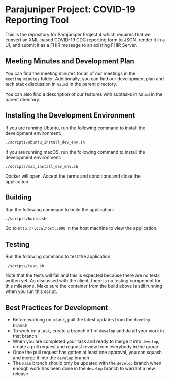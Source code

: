 # Parajuniper Project: COVID-19 Reporting Tool
This is the repository for Parajuniper Project 4 which requires that we convert an XML-based
COVID-19 CDC reporting form to JSON, render it in a UI, and submit it as a FHIR message to an
existing FHIR Server.

## Meeting Minutes and Development Plan

You can find the meeting minutes for all of our meetings in the `meeting_minutes` folder. Additionally, you can find our development plan and tech stack discussion in `A1.md` in the parent directory.

You can also find a description of our features with subtasks in `A2.md` in the parent directory. 

## Installing the Development Environment
If you are running Ubuntu, run the following command to install the development environment:
```
./scripts/ubuntu_install_dev_env.sh
```

If you are running macOS, run the following command to install the development environment:
```
./scripts/mac_install_dev_env.sh
```
Docker will open. Accept the terms and conditions and close the application.

## Building
Run the following command to build the application:
```
./scripts/build.sh
```

Go to `http://localhost:3000` in the host machine to view the application.

## Testing
Run the following command to test the application:
```
./scripts/test.sh
```
Note that the tests will fail and this is expected because there are no tests written yet. As discussed with the client, there is no testing component for this milestone.
Make sure the container from the build above is still running when you run this script.

## Best Practices for Development
- Before working on a task, pull the latest updates from the `develop` branch
- To work on a task, create a branch off of `develop` and do all your work in that branch
- When you are completed your task and ready to merge it into `develop`, create a pull request and request review from everybody in the group
- Once the pull request has gotten at least one approval, you can squash and merge it into the `develop` branch
- The `main` branch should only be updated with the `develop` branch when enough work has been done in the `develop` branch to warrant a new release